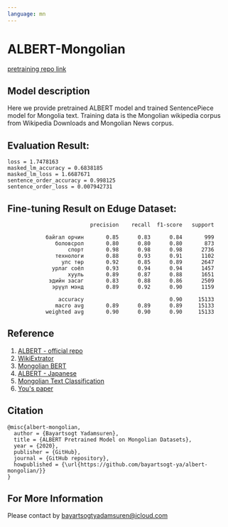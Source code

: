 ```yaml
---
language: mn
---
```


# ALBERT-Mongolian
[pretraining repo link](https://github.com/bayartsogt-ya/albert-mongolian)
## Model description
Here we provide pretrained ALBERT model and trained SentencePiece model for Mongolia text. Training data is the Mongolian wikipedia corpus from Wikipedia Downloads and Mongolian News corpus.

## Evaluation Result:
```
loss = 1.7478163
masked_lm_accuracy = 0.6838185
masked_lm_loss = 1.6687671
sentence_order_accuracy = 0.998125
sentence_order_loss = 0.007942731
```

## Fine-tuning Result on Eduge Dataset:
```
                          precision    recall  f1-score   support

            байгал орчин       0.85      0.83      0.84       999
               боловсрол       0.80      0.80      0.80       873
                   спорт       0.98      0.98      0.98      2736
               технологи       0.88      0.93      0.91      1102
                 улс төр       0.92      0.85      0.89      2647
              урлаг соёл       0.93      0.94      0.94      1457
                   хууль       0.89      0.87      0.88      1651
             эдийн засаг       0.83      0.88      0.86      2509
              эрүүл мэнд       0.89      0.92      0.90      1159

                accuracy                           0.90     15133
               macro avg       0.89      0.89      0.89     15133
            weighted avg       0.90      0.90      0.90     15133
```
## Reference
1. [ALBERT - official repo](https://github.com/google-research/albert)
2. [WikiExtrator](https://github.com/attardi/wikiextractor)
3. [Mongolian BERT](https://github.com/tugstugi/mongolian-bert)
4. [ALBERT - Japanese](https://github.com/alinear-corp/albert-japanese)
5. [Mongolian Text Classification](https://github.com/sharavsambuu/mongolian-text-classification)
6. [You's paper](https://arxiv.org/abs/1904.00962)

## Citation
```
@misc{albert-mongolian,
  author = {Bayartsogt Yadamsuren},
  title = {ALBERT Pretrained Model on Mongolian Datasets},
  year = {2020},
  publisher = {GitHub},
  journal = {GitHub repository},
  howpublished = {\url{https://github.com/bayartsogt-ya/albert-mongolian/}}
}
```

## For More Information
Please contact by bayartsogtyadamsuren@icloud.com
